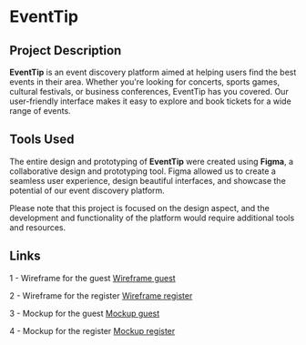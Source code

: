 # EventTip

## Project Description

**EventTip** is an event discovery platform aimed at helping users find the best events in their area. Whether you're looking for concerts, sports games, cultural festivals, or business conferences, EventTip has you covered. Our user-friendly interface makes it easy to explore and book tickets for a wide range of events.

## Tools Used

The entire design and prototyping of **EventTip** were created using **Figma**, a collaborative design and prototyping tool. Figma allowed us to create a seamless user experience, design beautiful interfaces, and showcase the potential of our event discovery platform.

Please note that this project is focused on the design aspect, and the development and functionality of the platform would require additional tools and resources.

## Links 

1 - Wireframe for the guest 
[Wireframe guest](https://www.figma.com/file/xrK4OmOOZBaW2yiHLp5Ilo/Wireframe?type=design&node-id=22%3A377&mode=design&t=95WaxDleAcyp1taf-1)

2 - Wireframe for the register 
[Wireframe register](https://www.figma.com/file/VqFZQjDXzUew6KOyzEX5Hj/Wireframe-1?type=design&node-id=0%3A1&mode=design&t=nlLR5dQMH695Bm30-1)

3 - Mockup  for the guest 
[Mockup guest](https://www.figma.com/file/Ij7uaJfCP3iKFtN0c18MjC/Untitled?type=design&node-id=0%3A1&mode=design&t=BC5xOVnZx5lQj2n0-1)

4 - Mockup for the register 
[Mockup register](https://www.figma.com/file/SOEkGHCPnmSMu25wunsTFt/Untitled?type=design&node-id=0%3A1&mode=design&t=wJ50SYipzeF6m8wm-1)

